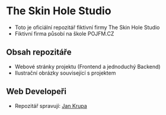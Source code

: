 # The Skin Hole Studio

- Toto je oficiální repozitář fiktivní firmy The Skin Hole Studio
- Fiktivní firma působí na škole POJFM.CZ

## Obsah repozitáře
- Webové stránky projektu (Frontend a jednoduchý Backend)
- Ilustrační obrázky související s projektem

## Web Developeři
- Repozitář spravují: [Jan Krupa](https://github.com/krupa-jan)
